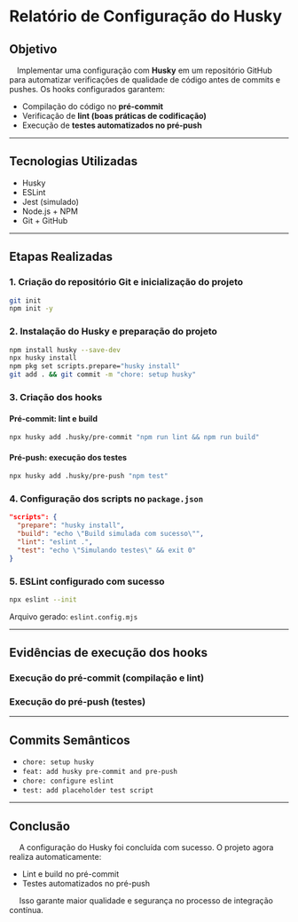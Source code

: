 # Relatório de Configuração do Husky

## Objetivo

&emsp;Implementar uma configuração com **Husky** em um repositório GitHub para automatizar verificações de qualidade de código antes de commits e pushes. Os hooks configurados garantem:

- Compilação do código no **pré-commit**
- Verificação de **lint (boas práticas de codificação)**
- Execução de **testes automatizados no pré-push**

---

## Tecnologias Utilizadas

- Husky
- ESLint
- Jest (simulado)
- Node.js + NPM
- Git + GitHub

---

## Etapas Realizadas

### 1. Criação do repositório Git e inicialização do projeto

```bash
git init
npm init -y
```

### 2. Instalação do Husky e preparação do projeto

```bash
npm install husky --save-dev
npx husky install
npm pkg set scripts.prepare="husky install"
git add . && git commit -m "chore: setup husky"
```

### 3. Criação dos hooks

#### Pré-commit: lint e build

```bash
npx husky add .husky/pre-commit "npm run lint && npm run build"
```

#### Pré-push: execução dos testes

```bash
npx husky add .husky/pre-push "npm test"
```

### 4. Configuração dos scripts no `package.json`

```json
"scripts": {
  "prepare": "husky install",
  "build": "echo \"Build simulada com sucesso\"",
  "lint": "eslint .",
  "test": "echo \"Simulando testes\" && exit 0"
}
```

### 5. ESLint configurado com sucesso

```bash
npx eslint --init
```

Arquivo gerado: `eslint.config.mjs`

---

## Evidências de execução dos hooks

### Execução do pré-commit (compilação e lint)



### Execução do pré-push (testes)



---

## Commits Semânticos

- `chore: setup husky`
- `feat: add husky pre-commit and pre-push`
- `chore: configure eslint`
- `test: add placeholder test script`

---

## Conclusão

&emsp; A configuração do Husky foi concluída com sucesso. O projeto agora realiza automaticamente:

- Lint e build no pré-commit
- Testes automatizados no pré-push

&emsp; Isso garante maior qualidade e segurança no processo de integração contínua.